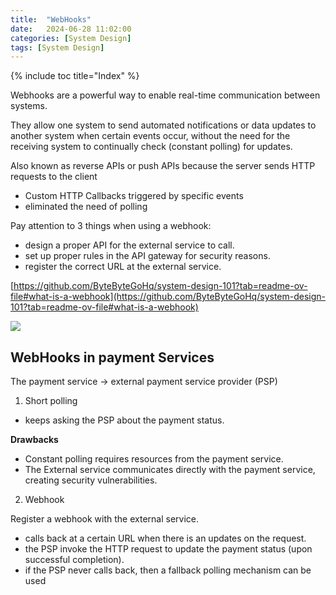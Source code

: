 ```yaml
---
title:  "WebHooks"
date:   2024-06-28 11:02:00
categories: [System Design]
tags: [System Design]
---
```

{% include toc title="Index" %}

Webhooks are a powerful way to enable real-time communication between systems.

They allow one system to send automated notifications or data updates to another system when certain events occur,
without the need for the receiving system to continually check (constant polling) for updates.

Also known as reverse APIs or push APIs because the server sends HTTP requests to the client
- Custom HTTP Callbacks triggered by specific events
- eliminated the need of polling

Pay attention to 3 things when using a webhook:
- design a proper API for the external service to call.
- set up proper rules in the API gateway for security reasons.
- register the correct URL at the external service.

[https://github.com/ByteByteGoHq/system-design-101?tab=readme-ov-file#what-is-a-webhook](https://github.com/ByteByteGoHq/system-design-101?tab=readme-ov-file#what-is-a-webhook)

![](https://www.youtube.com/watch?v=x_jjhcDrISk)
 
## WebHooks in payment Services

The payment service -> external payment service provider (PSP)

1. Short polling
- keeps asking the PSP about the payment status. 

**Drawbacks**
- Constant polling requires resources from the payment service.
- The External service communicates directly with the payment service, creating security vulnerabilities.


2. Webhook

Register a webhook with the external service. 
- calls back at a certain URL when there is an updates on the request. 
- the PSP invoke the HTTP request to update the payment status (upon successful completion).
- if the PSP never calls back, then a fallback polling mechanism can be used


